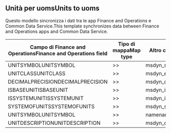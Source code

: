 ## <a name="units-to-uoms"></a><span data-ttu-id="1c4bd-101">Unità per uoms</span><span class="sxs-lookup"><span data-stu-id="1c4bd-101">Units to uoms</span></span>

<span data-ttu-id="1c4bd-102">Questo modello sincronizza i dati tra le app Finance and Operations e Common Data Service.</span><span class="sxs-lookup"><span data-stu-id="1c4bd-102">This template synchronizes data between Finance and Operations apps and Common Data Service.</span></span>

<span data-ttu-id="1c4bd-103">Campo di Finance and Operations</span><span class="sxs-lookup"><span data-stu-id="1c4bd-103">Finance and Operations field</span></span> | <span data-ttu-id="1c4bd-104">Tipo di mappa</span><span class="sxs-lookup"><span data-stu-id="1c4bd-104">Map type</span></span> | <span data-ttu-id="1c4bd-105">Altro campo di Dynamics 365</span><span class="sxs-lookup"><span data-stu-id="1c4bd-105">Other Dynamics 365 field</span></span> | <span data-ttu-id="1c4bd-106">Valore predefinito</span><span class="sxs-lookup"><span data-stu-id="1c4bd-106">Default value</span></span>
---|---|---|---
<span data-ttu-id="1c4bd-107">UNITSYMBOL</span><span class="sxs-lookup"><span data-stu-id="1c4bd-107">UNITSYMBOL</span></span> | >> | <span data-ttu-id="1c4bd-108">msdyn_symbol</span><span class="sxs-lookup"><span data-stu-id="1c4bd-108">msdyn_symbol</span></span> | 
<span data-ttu-id="1c4bd-109">UNITCLASS</span><span class="sxs-lookup"><span data-stu-id="1c4bd-109">UNITCLASS</span></span> | >> | <span data-ttu-id="1c4bd-110">msdyn_externalunitclassname</span><span class="sxs-lookup"><span data-stu-id="1c4bd-110">msdyn_externalunitclassname</span></span> | 
<span data-ttu-id="1c4bd-111">DECIMALPRECISION</span><span class="sxs-lookup"><span data-stu-id="1c4bd-111">DECIMALPRECISION</span></span> | >> | <span data-ttu-id="1c4bd-112">msdyn_decimalprecision</span><span class="sxs-lookup"><span data-stu-id="1c4bd-112">msdyn_decimalprecision</span></span> | 
<span data-ttu-id="1c4bd-113">ISBASEUNIT</span><span class="sxs-lookup"><span data-stu-id="1c4bd-113">ISBASEUNIT</span></span> | >> | <span data-ttu-id="1c4bd-114">msdyn_isbaseunit</span><span class="sxs-lookup"><span data-stu-id="1c4bd-114">msdyn_isbaseunit</span></span> | 
<span data-ttu-id="1c4bd-115">ISSYSTEMUNIT</span><span class="sxs-lookup"><span data-stu-id="1c4bd-115">ISSYSTEMUNIT</span></span> | >> | <span data-ttu-id="1c4bd-116">msdyn_issystemunit</span><span class="sxs-lookup"><span data-stu-id="1c4bd-116">msdyn_issystemunit</span></span> | 
<span data-ttu-id="1c4bd-117">SYSTEMOFUNITS</span><span class="sxs-lookup"><span data-stu-id="1c4bd-117">SYSTEMOFUNITS</span></span> | >> | <span data-ttu-id="1c4bd-118">msdyn_systemofunits</span><span class="sxs-lookup"><span data-stu-id="1c4bd-118">msdyn_systemofunits</span></span> | 
<span data-ttu-id="1c4bd-119">UNITSYMBOL</span><span class="sxs-lookup"><span data-stu-id="1c4bd-119">UNITSYMBOL</span></span> | >> | <span data-ttu-id="1c4bd-120">name</span><span class="sxs-lookup"><span data-stu-id="1c4bd-120">name</span></span> | 
<span data-ttu-id="1c4bd-121">UNITDESCRIPTION</span><span class="sxs-lookup"><span data-stu-id="1c4bd-121">UNITDESCRIPTION</span></span> | >> | <span data-ttu-id="1c4bd-122">msdyn_description</span><span class="sxs-lookup"><span data-stu-id="1c4bd-122">msdyn_description</span></span> | 
